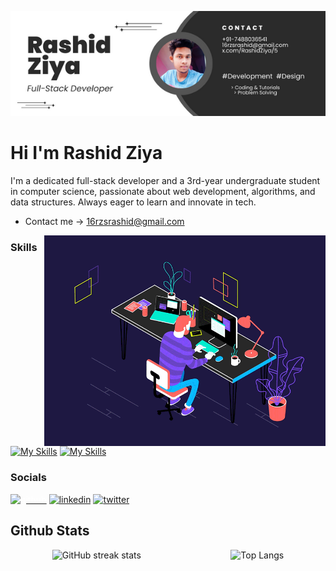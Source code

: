 <p align="center">
  <img src="https://github.com/Rashidziya/Rashidziya/blob/main/Rashid%20Ziya%20(2).png" alt="Banner">
</p>


# Hi I'm Rashid Ziya
I'm a dedicated full-stack developer and a 3rd-year undergraduate student in computer science, passionate about web development, algorithms, and data structures. Always eager to learn and innovate in tech.
* Contact me -> 16rzsrashid@gmail.com

<img alt="animated-gif" width="450" align="right" src="https://github.com/Rashidziya/Rashidziya/blob/main/gif%20image%20for%20readme%20profile.gif" />

### Skills
[![My Skills](https://skillicons.dev/icons?i=js,html,css,ts,tailwind,postgres,postman,expressjs)](https://skillicons.dev)
[![My Skills](https://skillicons.dev/icons?i=docker,nodejs,cloudflare,aws,nextjs,php)](https://skillicons.dev)


### Socials
[<img src='https://cdn.jsdelivr.net/npm/simple-icons@3.0.1/icons/github.svg' alt='github' height='40' style='color:white'>](https://github.com/Rashidziya)  [<img src='https://cdn.jsdelivr.net/npm/simple-icons@3.0.1/icons/linkedin.svg' alt='linkedin' height='40'>](https://www.linkedin.com/in/mohammad-rashid-reyaz-338533245/)  [<img src='https://cdn.jsdelivr.net/npm/simple-icons@3.0.1/icons/twitter.svg' alt='twitter' height='40'>](https://twitter.com/RashidZiya5)  


## Github Stats
<div style="display: flex; justify-content: space-around; gap:20">
  <img src="https://streak-stats.demolab.com/?user=Rashidziya" alt="GitHub streak stats"/>
  <img src="https://github-readme-stats.vercel.app/api/top-langs/?username=Rashidziya&layout=compact" alt="Top Langs" style="margin-left: 10px;"/>
</div>



